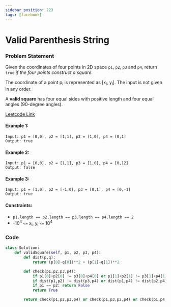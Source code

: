 ```yaml
---
sidebar_position: 223
tags: [facebook]
---
```


# Valid Parenthesis String

### Problem Statement

Given the coordinates of four points in 2D space `p1`, `p2`, `p3` and `p4`, return `true` _if the four points construct a square._

The coordinate of a point p<sub>i</sub> is represented as [x<sub>i</sub>, y<sub>i</sub>]. The input is not given in any order.

A **valid square** has four equal sides with positive length and four equal angles (90-degree angles).

[Leetcode Link](https://leetcode.com/problems/valid-square)

#### Example 1:

```
Input: p1 = [0,0], p2 = [1,1], p3 = [1,0], p4 = [0,1]
Output: true
```

#### Example 2:

```
Input: p1 = [0,0], p2 = [1,1], p3 = [1,0], p4 = [0,12]
Output: false
```

#### Example 3:

```
Input: p1 = [1,0], p2 = [-1,0], p3 = [0,1], p4 = [0,-1]
Output: true
```

#### Constraints:

- `p1.length == p2.length == p3.length == p4.length == 2`
- -10<sup>4</sup> `<=` x<sub>i</sub>, y<sub>i</sub> `<=` 10<sup>4</sup>

### Code

```python title="Python Code"
class Solution:
    def validSquare(self, p1, p2, p3, p4):
        def dist(p,q):
            return (p[0]-q[0])**2 + (p[1]-q[1])**2

        def check(p1,p2,p3,p4):
            if p1[0]+p2[0] != p3[0]+p4[0] or p1[1]+p2[1] != p3[1]+p4[1]: return False
            if dist(p1,p2) != dist(p3,p4) or dist(p1,p4) != dist(p2,p4): return False
            if p1 == p2: return False
            return True

        return check(p1,p2,p3,p4) or check(p1,p3,p2,p4) or check(p1,p4,p2,p3)
```
